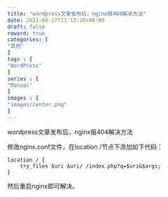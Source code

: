 ```yaml
---
title: "wordpress文章发布后，nginx报404解决方法"
date: 2021-08-27T11:15:10+08:00
draft: false
reward: true
categories: [
"其他"
]
tags : [
"WordPress"
]
series : [
"Manual"
]
images : [
"images/center.png"
]
---
```


wordpress文章发布后，nginx报404解决方法

修改nginx.conf文件，在location /节点下添加如下代码：

```nginx
location / {        
    try_files $uri $uri/ /index.php?q=$uri&$args; 
}
```

然后重启nginx即可解决。

